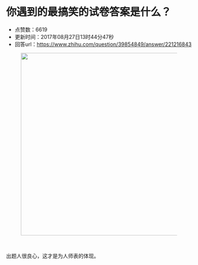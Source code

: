 # 你遇到的最搞笑的试卷答案是什么？
- 点赞数：6619
- 更新时间：2017年08月27日13时44分47秒
- 回答url：https://www.zhihu.com/question/39854849/answer/221216843
<body>
 <p></p>
 <figure>
  <img src="https://picx.zhimg.com/50/v2-e97e123df6de0d9d938804409934928a_720w.jpg?source=1940ef5c" data-rawwidth="496" data-rawheight="363" data-original-token="v2-e97e123df6de0d9d938804409934928a" class="origin_image zh-lightbox-thumb" width="496" data-original="https://pica.zhimg.com/v2-e97e123df6de0d9d938804409934928a_r.jpg?source=1940ef5c">
 </figure>
 <p class="ztext-empty-paragraph"><br></p>
 <p data-pid="KTtIBhwI">出题人很良心，这才是为人师表的体现。</p>
 <p></p>
 <p></p>
</body>